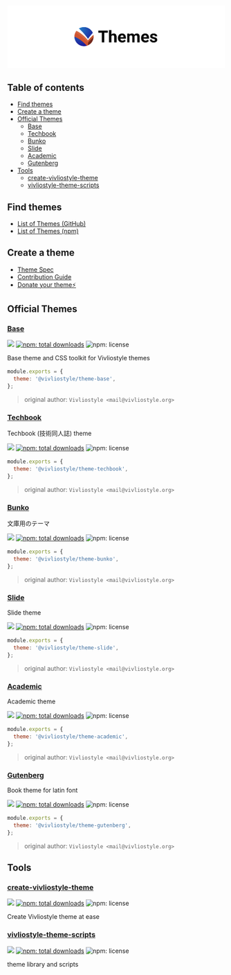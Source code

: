 ![Vivliostyle Theme](./assets/cover.jpg)

## Table of contents

<!-- START doctoc generated TOC please keep comment here to allow auto update -->
<!-- DON'T EDIT THIS SECTION, INSTEAD RE-RUN doctoc TO UPDATE -->

- [Find themes](#find-themes)
- [Create a theme](#create-a-theme)
- [Official Themes](#official-themes)
  - [Base](#base)
  - [Techbook](#techbook)
  - [Bunko](#bunko)
  - [Slide](#slide)
  - [Academic](#academic)
  - [Gutenberg](#gutenberg)
- [Tools](#tools)
  - [create-vivliostyle-theme](#create-vivliostyle-theme)
  - [vivliostyle-theme-scripts](#vivliostyle-theme-scripts)

<!-- END doctoc generated TOC please keep comment here to allow auto update -->

## Find themes

- [List of Themes (GitHub)](https://github.com/topics/vivliostyle-theme)
- [List of Themes (npm)](https://www.npmjs.com/search?q=keywords%3Avivliostyle-theme)

## Create a theme

- [Theme Spec](https://vivliostyle.github.io/themes/#/spec)
- [Contribution Guide](https://github.com/vivliostyle/themes/blob/master/CONTRIBUTING.md)
- [Donate your theme⚡️](https://github.com/vivliostyle/themes/blob/master/CONTRIBUTING.md#donating-your-theme)

<!-- START top -->

## Official Themes

### [Base](packages/@vivliostyle/theme-base)

[![](https://img.shields.io/npm/v/@vivliostyle/theme-base.svg)](https://npmjs.com/package/@vivliostyle/theme-base)
[![npm: total downloads](https://flat.badgen.net/npm/dt/@vivliostyle/theme-base)](https://npmjs.com/package/@vivliostyle/theme-base)
![npm: license](https://flat.badgen.net/npm/license/@vivliostyle/theme-base)

Base theme and CSS toolkit for Vivliostyle themes

```js
module.exports = {
  theme: '@vivliostyle/theme-base',
};
```

> original author: `Vivliostyle <mail@vivliostyle.org>`

### [Techbook](packages/@vivliostyle/theme-techbook)

Techbook (技術同人誌) theme

[![](https://img.shields.io/npm/v/@vivliostyle/theme-techbook.svg)](https://npmjs.com/package/@vivliostyle/theme-techbook)
[![npm: total downloads](https://flat.badgen.net/npm/dt/@vivliostyle/theme-techbook)](https://npmjs.com/package/@vivliostyle/theme-techbook)
![npm: license](https://flat.badgen.net/npm/license/@vivliostyle/theme-techbook)

```js
module.exports = {
  theme: '@vivliostyle/theme-techbook',
};
```

> original author: `Vivliostyle <mail@vivliostyle.org>`

### [Bunko](packages/@vivliostyle/theme-bunko)

文庫用のテーマ

[![](https://img.shields.io/npm/v/@vivliostyle/theme-bunko.svg)](https://npmjs.com/package/@vivliostyle/theme-bunko)
[![npm: total downloads](https://flat.badgen.net/npm/dt/@vivliostyle/theme-bunko)](https://npmjs.com/package/@vivliostyle/theme-bunko)
![npm: license](https://flat.badgen.net/npm/license/@vivliostyle/theme-bunko)

```js
module.exports = {
  theme: '@vivliostyle/theme-bunko',
};
```

> original author: `Vivliostyle <mail@vivliostyle.org>`

### [Slide](packages/@vivliostyle/theme-slide)

Slide theme

[![](https://img.shields.io/npm/v/@vivliostyle/theme-slide.svg)](https://npmjs.com/package/@vivliostyle/theme-slide)
[![npm: total downloads](https://flat.badgen.net/npm/dt/@vivliostyle/theme-slide)](https://npmjs.com/package/@vivliostyle/theme-slide)
![npm: license](https://flat.badgen.net/npm/license/@vivliostyle/theme-slide)

```js
module.exports = {
  theme: '@vivliostyle/theme-slide',
};
```

> original author: `Vivliostyle <mail@vivliostyle.org>`

### [Academic](packages/@vivliostyle/theme-academic)

Academic theme

[![](https://img.shields.io/npm/v/@vivliostyle/theme-academic.svg)](https://npmjs.com/package/@vivliostyle/theme-academic)
[![npm: total downloads](https://flat.badgen.net/npm/dt/@vivliostyle/theme-academic)](https://npmjs.com/package/@vivliostyle/theme-academic)
![npm: license](https://flat.badgen.net/npm/license/@vivliostyle/theme-academic)

```js
module.exports = {
  theme: '@vivliostyle/theme-academic',
};
```

> original author: `Vivliostyle <mail@vivliostyle.org>`

### [Gutenberg](packages/@vivliostyle/theme-gutenberg)

Book theme for latin font

[![](https://img.shields.io/npm/v/@vivliostyle/theme-gutenberg.svg)](https://npmjs.com/package/@vivliostyle/theme-gutenberg)
[![npm: total downloads](https://flat.badgen.net/npm/dt/@vivliostyle/theme-gutenberg)](https://npmjs.com/package/@vivliostyle/theme-gutenberg)
![npm: license](https://flat.badgen.net/npm/license/@vivliostyle/theme-gutenberg)

```js
module.exports = {
  theme: '@vivliostyle/theme-gutenberg',
};
```

> original author: `Vivliostyle <mail@vivliostyle.org>`

## Tools

### [create-vivliostyle-theme](packages/create-vivliostyle-theme)

[![](https://img.shields.io/npm/v/create-vivliostyle-theme.svg)](https://npmjs.com/package/create-vivliostyle-theme)
[![npm: total downloads](https://flat.badgen.net/npm/dt/create-vivliostyle-theme)](https://npmjs.com/package/create-vivliostyle-theme)
![npm: license](https://flat.badgen.net/npm/license/create-vivliostyle-theme)

Create Vivliostyle theme at ease

### [vivliostyle-theme-scripts](packages/vivliostyle-theme-scripts)

[![](https://img.shields.io/npm/v/vivliostyle-theme-scripts.svg)](https://npmjs.com/package/vivliostyle-theme-scripts)
[![npm: total downloads](https://flat.badgen.net/npm/dt/vivliostyle-theme-scripts)](https://npmjs.com/package/vivliostyle-theme-scripts)
![npm: license](https://flat.badgen.net/npm/license/vivliostyle-theme-scripts)

theme library and scripts

<!-- END top -->
